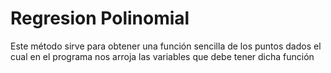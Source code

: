 # Regresion Polinomial
Este método sirve para obtener una función sencilla de los puntos dados el cual en el programa nos arroja las variables que debe tener dicha función
